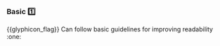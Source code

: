 <div id="title">

### Basic :one:

</div>
<span id="outcomes">{{glyphicon_flag}} Can follow basic guidelines for improving readability :one:</span>

<div id="body">

<include src="avoidLongMethods/unit-inParent-asPanel.md" boilerplate />
<include src="avoidDeepNesting/unit-inParent-asPanel.md" boilerplate />
<include src="avoidComplicatedExpressions/unit-inParent-asPanel.md" boilerplate />
<include src="avoidMagicNumbers/unit-inParent-asPanel.md" boilerplate />
<include src="makeCodeObvious/unit-inParent-asPanel.md" boilerplate />

</div>

<div id="extras">
</div>